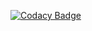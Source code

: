 [![Codacy Badge](https://api.codacy.com/project/badge/Grade/5a86828f8a5545bc9d4c2818a2e00686)](https://app.codacy.com/gh/dinasty-serv/P5_blog_openclassrooms?utm_source=github.com&utm_medium=referral&utm_content=dinasty-serv/P5_blog_openclassrooms&utm_campaign=Badge_Grade)